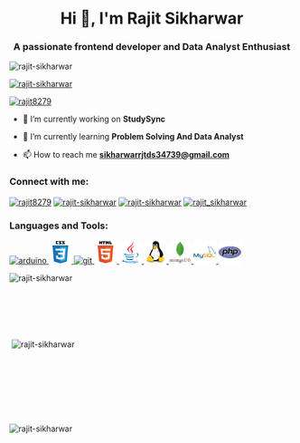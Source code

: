 <h1 align="center">Hi 👋, I'm Rajit Sikharwar</h1>
<h3 align="center">A passionate frontend developer and Data Analyst Enthusiast</h3>

<p align="left"> <img src="https://komarev.com/ghpvc/?username=rajit-sikharwar&label=Profile%20views&color=0e75b6&style=flat" alt="rajit-sikharwar" /> </p>

<p align="left"> <a href="https://github.com/ryo-ma/github-profile-trophy"><img src="https://github-profile-trophy.vercel.app/?username=rajit-sikharwar" alt="rajit-sikharwar" /></a> </p>

<p align="left"> <a href="https://twitter.com/rajit8279" target="blank"><img src="https://img.shields.io/twitter/follow/rajit8279?logo=twitter&style=for-the-badge" alt="rajit8279" /></a> </p>

- 🔭 I’m currently working on **StudySync**

- 🌱 I’m currently learning **Problem Solving And Data Analyst**

- 📫 How to reach me **sikharwarrjtds34739@gmail.com**

<h3 align="left">Connect with me:</h3>
<p align="left">
<a href="https://twitter.com/rajit8279" target="blank"><img align="center" src="https://raw.githubusercontent.com/rahuldkjain/github-profile-readme-generator/master/src/images/icons/Social/twitter.svg" alt="rajit8279" height="30" width="40" /></a>
<a href="https://linkedin.com/in/rajit-sikharwar" target="blank"><img align="center" src="https://raw.githubusercontent.com/rahuldkjain/github-profile-readme-generator/master/src/images/icons/Social/linked-in-alt.svg" alt="rajit-sikharwar" height="30" width="40" /></a>
<a href="https://stackoverflow.com/users/rajit-sikharwar" target="blank"><img align="center" src="https://raw.githubusercontent.com/rahuldkjain/github-profile-readme-generator/master/src/images/icons/Social/stack-overflow.svg" alt="rajit-sikharwar" height="30" width="40" /></a>
<a href="https://instagram.com/rajit_sikharwar" target="blank"><img align="center" src="https://raw.githubusercontent.com/rahuldkjain/github-profile-readme-generator/master/src/images/icons/Social/instagram.svg" alt="rajit_sikharwar" height="30" width="40" /></a>
</p>

<h3 align="left">Languages and Tools:</h3>
<p align="left"> <a href="https://www.arduino.cc/" target="_blank" rel="noreferrer"> <img src="https://cdn.worldvectorlogo.com/logos/arduino-1.svg" alt="arduino" width="40" height="40"/> </a> <a href="https://www.w3schools.com/css/" target="_blank" rel="noreferrer"> <img src="https://raw.githubusercontent.com/devicons/devicon/master/icons/css3/css3-original-wordmark.svg" alt="css3" width="40" height="40"/> </a> <a href="https://git-scm.com/" target="_blank" rel="noreferrer"> <img src="https://www.vectorlogo.zone/logos/git-scm/git-scm-icon.svg" alt="git" width="40" height="40"/> </a> <a href="https://www.w3.org/html/" target="_blank" rel="noreferrer"> <img src="https://raw.githubusercontent.com/devicons/devicon/master/icons/html5/html5-original-wordmark.svg" alt="html5" width="40" height="40"/> </a> <a href="https://www.java.com" target="_blank" rel="noreferrer"> <img src="https://raw.githubusercontent.com/devicons/devicon/master/icons/java/java-original.svg" alt="java" width="40" height="40"/> </a> <a href="https://www.linux.org/" target="_blank" rel="noreferrer"> <img src="https://raw.githubusercontent.com/devicons/devicon/master/icons/linux/linux-original.svg" alt="linux" width="40" height="40"/> </a> <a href="https://www.mongodb.com/" target="_blank" rel="noreferrer"> <img src="https://raw.githubusercontent.com/devicons/devicon/master/icons/mongodb/mongodb-original-wordmark.svg" alt="mongodb" width="40" height="40"/> </a> <a href="https://www.mysql.com/" target="_blank" rel="noreferrer"> <img src="https://raw.githubusercontent.com/devicons/devicon/master/icons/mysql/mysql-original-wordmark.svg" alt="mysql" width="40" height="40"/> </a> <a href="https://www.php.net" target="_blank" rel="noreferrer"> <img src="https://raw.githubusercontent.com/devicons/devicon/master/icons/php/php-original.svg" alt="php" width="40" height="40"/> </a> </p>

<p><img align="left" src="https://github-readme-stats.vercel.app/api/top-langs?username=rajit-sikharwar&show_icons=true&locale=en&layout=compact" alt="rajit-sikharwar" /></p><br><br><br><br><br><br>

<p>&nbsp;<img align="center" src="https://github-readme-stats.vercel.app/api?username=rajit-sikharwar&show_icons=true&locale=en" alt="rajit-sikharwar" /></p><br><br><br><br><br><br>

<p><img align="center" src="https://github-readme-streak-stats.herokuapp.com/?user=rajit-sikharwar&" alt="rajit-sikharwar" /></p>
